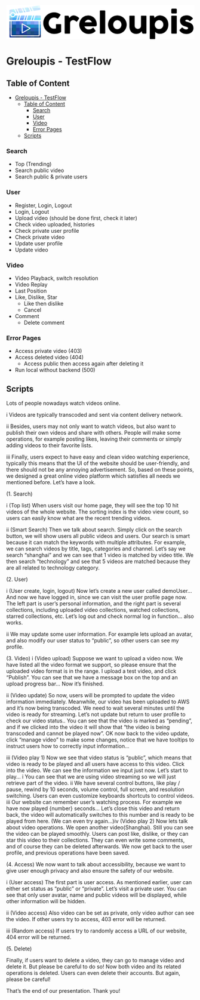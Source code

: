 [![logo](greloupis-horizontal.png)](https://greloupis-frontend.herokuapp.com/)

# Greloupis - TestFlow

## Table of Content
- [Greloupis - TestFlow](#greloupis---testflow)
  - [Table of Content](#table-of-content)
    - [Search](#search)
    - [User](#user)
    - [Video](#video)
    - [Error Pages](#error-pages)
  - [Scripts](#scripts)

### Search
- Top (Trending)
- Search public video
- Search public & private users

### User    
- Register, Login, Logout
- Login, Logout
- Upload video (should be done first, check it later)
- Check video uploaded, histories
- Check private user profile
- Check private video
- Update user profile
- Update video

### Video
- Video Playback, switch resolution
- Video Replay
- Last Position
- Like, Dislike, Star
    - Like then dislike
    - Cancel
- Comment
    - Delete comment

### Error Pages
- Access private video (403)
- Access deleted video (404)
    - Access public then access again after deleting it
- Run local without backend (500)


## Scripts

Lots of people nowadays watch videos online. 

i Videos are typically transcoded and sent via content delivery network. 

ii Besides, users may not only want to watch videos, but also want to publish their own videos and share with others. People will make some operations, for example posting likes, leaving their comments or simply adding videos to their favorite lists. 

iii Finally, users expect to have easy and clean video watching experience, typically this means that the UI of the website should be user-friendly, and there should not be any annoying advertisement. So, based on these points, we designed a great online video platform which satisfies all needs we mentioned before. Let’s have a look. 

(1. Search)

i (Top list) When users visit our home page, they will see the top 10 hit videos of the whole website. The sorting index is the video view count, so users can easily know what are the recent trending videos.

ii (Smart Search) Then we talk about search. Simply click on the search button, we will show users all public videos and users. Our search is smart because it can match the keywords with multiple attributes. For example, we can search videos by title, tags, categories and channel. Let’s say we search “shanghai” and we can see that 1 video is matched by video title. We then search “technology” and see that 5 videos are matched because they are all related to technology category.

(2. User)

i (User create, login, logout) Now let’s create a new user called demoUser… And now we have logged in, since we can visit the user profile page now. The left part is user’s personal information, and the right part is several collections, including uploaded video collections, watched collections, starred collections, etc. Let’s log out and check normal log in function… also works. 

ii We may update some user information. For example lets upload an avatar, and also modify our user status to “public”, so other users can see my profile.

(3. Video)
i (Video upload) Suppose we want to upload a video now. We have listed all the video format we support, so please ensure that the uploaded video format is in the range. I upload a test video, and click “Publish”. You can see that we have a message box on the top and an upload progress bar… Now it’s finished. 

ii (Video update) So now, users will be prompted to update the video information immediately. Meanwhile, our video has been uploaded to AWS and it’s now being transcoded. We need to wait several minutes until the video is ready for streaming. Let’s not update but return to user profile to check our video status.. You can see that the video is marked as “pending”, and if we clicked into the video it will show that “the video is being transcoded and cannot be played now”. OK now back to the video update, click “manage video” to make some changes, notice that we have tooltips to instruct users how to correctly input information…

iii (Video play 1) Now we see that video status is “public”, which means that video is ready to be played and all users have access to this video. Click into the video. We can see the information we input just now. Let’s start to play…	i You can see that we are using video streaming so we will just retrieve part of the video.	ii We have several control buttons, like play / pause, rewind by 10 seconds, volume control, full screen, and resolution switching. Users can even customize keyboards shortcuts to control videos.
	iii Our website can remember user’s watching process. For example we have now played {number} seconds... Let’s close this video and return back, the video will automatically switches to this number and is ready to be played from here. (We can even try again…)iv (Video play 2) Now lets talk about video operations. We open another video(Shanghai). Still you can see the video can be played smoothly. Users can post like, dislike, or they can star this video to their collections. They can even write some comments, and of course they can be deleted afterwards. We now get back to the user profile, and previous operations have been saved.

(4. Access)
We now want to talk about accessibility, because we want to give user enough privacy and also ensure the safety of our website.

i (User access)  The first part is user access. As mentioned earlier, user can either set status as “public” or “private”. Let’s visit a private user. You can see that only user avatar, name and public videos will be displayed, while other information will be hidden.

ii (Video access) Also video can be set as private, only video author can see the video. If other users try to access, 403 error will be returned.

iii (Random access) If users try to randomly access a URL of our website, 404 error will be returned.

(5. Delete)

Finally, if users want to delete a video, they can go to manage video and delete it. But please be careful to do so! Now both video and its related operations is deleted. Users can even delete their accounts. But again, please be careful!

That’s the end of our presentation. Thank you!